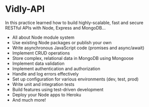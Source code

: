 # Vidly-API

In this practice learned how to build highly-scalable, fast and secure RESTful APIs with Node, Express and MongoDB…

-   All about Node module system
-   Use existing Node packages or publish your own
-   Write asynchronous JavaScript code (promises and async/await)
-   Implement CRUD operations
-   Store complex, relational data in MongoDB using Mongoose
-   Implement data validation
-   Implement authentication and authorization
-   Handle and log errors effectively
-   Set up configuration for various environments (dev, test, prod)
-   Write unit and integration tests
-   Build features using test-driven development
-   Deploy your Node apps to Heroku
-   And much more!

